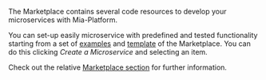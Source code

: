 The Marketplace contains several code resources to develop your microservices with Mia-Platform. 

You can set-up easily microservice with predefined and tested functionality starting from a set of [examples](../../../marketplace/examples/overview-examples.md) and [template](../../../marketplace/templates/overview-templates.md) of the Marketplace.
You can do this clicking *Create a Microservice* and selecting an item.

Check out the relative [Marketplace section](../../../marketplace/overview-marketplace.md) for further information.